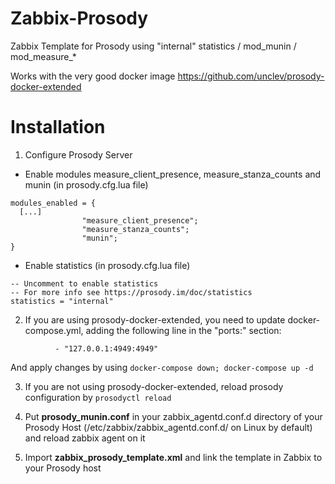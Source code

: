 # Zabbix-Prosody
Zabbix Template for Prosody using "internal" statistics / mod_munin / mod_measure_*

Works with the very good docker image https://github.com/unclev/prosody-docker-extended

# Installation
1. Configure Prosody Server
  - Enable modules measure_client_presence, measure_stanza_counts and munin (in prosody.cfg.lua file)
```
modules_enabled = {
  [...]
                "measure_client_presence";
                "measure_stanza_counts";
                "munin";
}
```
  - Enable statistics (in prosody.cfg.lua file)
```
-- Uncomment to enable statistics
-- For more info see https://prosody.im/doc/statistics
statistics = "internal"
```

2. If you are using prosody-docker-extended, you need to update docker-compose.yml, adding the following line in the "ports:" section:
```
          - "127.0.0.1:4949:4949"
```
And apply changes by using ```docker-compose down; docker-compose up -d```

3. If you are not using prosody-docker-extended, reload prosody configuration by ```prosodyctl reload```

4. Put **prosody_munin.conf** in your zabbix_agentd.conf.d directory of your Prosody Host (/etc/zabbix/zabbix_agentd.conf.d/ on Linux by default) and reload zabbix agent on it

5. Import **zabbix_prosody_template.xml** and link the template in Zabbix to your Prosody host
